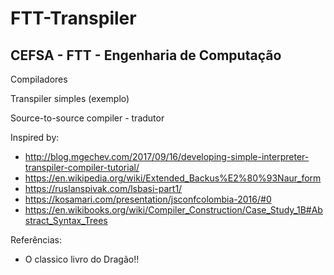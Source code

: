 # FTT-Transpiler
## CEFSA - FTT - Engenharia de Computação

Compiladores

Transpiler simples (exemplo)

Source-to-source compiler - tradutor

Inspired by: 

- http://blog.mgechev.com/2017/09/16/developing-simple-interpreter-transpiler-compiler-tutorial/
- https://en.wikipedia.org/wiki/Extended_Backus%E2%80%93Naur_form
- https://ruslanspivak.com/lsbasi-part1/
- https://kosamari.com/presentation/jsconfcolombia-2016/#0
- https://en.wikibooks.org/wiki/Compiler_Construction/Case_Study_1B#Abstract_Syntax_Trees

Referências:

- O classico livro do Dragão!!
